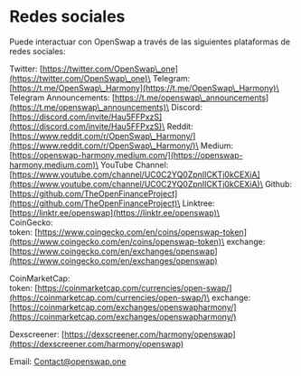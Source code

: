# Redes sociales

Puede interactuar con OpenSwap a través de las siguientes plataformas de redes sociales:

Twitter: [https://twitter.com/OpenSwap\_one](https://twitter.com/OpenSwap\_one)\
Telegram: [https://t.me/OpenSwap\_Harmony](https://t.me/OpenSwap\_Harmony)\
Telegram Announcements: [https://t.me/openswap\_announcements](https://t.me/openswap\_announcements)\
Discord: [https://discord.com/invite/Hau5FFPxzS](https://discord.com/invite/Hau5FFPxzS)\
Reddit: [https://www.reddit.com/r/OpenSwap\_Harmony/](https://www.reddit.com/r/OpenSwap\_Harmony/)\
Medium: [https://openswap-harmony.medium.com/](https://openswap-harmony.medium.com)\
YouTube Channel: [https://www.youtube.com/channel/UC0C2YQ0ZpnIlCKTj0kCEXiA](https://www.youtube.com/channel/UC0C2YQ0ZpnIlCKTj0kCEXiA)\
Github: [https://github.com/TheOpenFinanceProject](https://github.com/TheOpenFinanceProject)\
Linktree: [https://linktr.ee/openswap](https://linktr.ee/openswap)\
\
CoinGecko: \
token: [https://www.coingecko.com/en/coins/openswap-token](https://www.coingecko.com/en/coins/openswap-token)\
exchange: [https://www.coingecko.com/en/exchanges/openswap](https://www.coingecko.com/en/exchanges/openswap)

CoinMarketCap: \
token: [https://coinmarketcap.com/currencies/open-swap/](https://coinmarketcap.com/currencies/open-swap/)\
exchange: [https://coinmarketcap.com/exchanges/openswapharmony/](https://coinmarketcap.com/exchanges/openswapharmony/)

Dexscreener: [https://dexscreener.com/harmony/openswap](https://dexscreener.com/harmony/openswap)



Email: Contact@openswap.one

